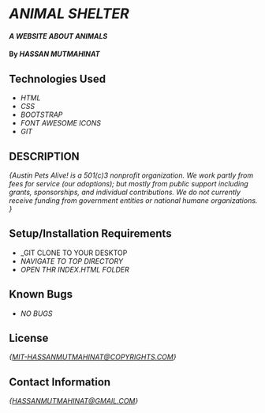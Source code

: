 # _ANIMAL SHELTER_

#### _A WEBSITE ABOUT ANIMALS_

#### By _**HASSAN MUTMAHINAT**_

## Technologies Used

* _HTML_
* _CSS_
* _BOOTSTRAP_
* _FONT AWESOME ICONS_ 
* _GIT_

## DESCRIPTION

_{Austin Pets Alive! is a 501(c)3 nonprofit organization. We work partly from fees for service (our adoptions); but mostly from public support including grants, sponsorships, and individual contributions. We do not currently receive funding from government entities or national humane organizations. }_

## Setup/Installation Requirements

* _GIT CLONE TO YOUR DESKTOP
* _NAVIGATE TO TOP DIRECTORY_
* _OPEN THR INDEX.HTML FOLDER_



## Known Bugs

* _NO BUGS_


## License

_{MIT-HASSANMUTMAHINAT@COPYRIGHTS.COM}_

## Contact Information

_{HASSANMUTMAHINAT@GMAIL.COM}_